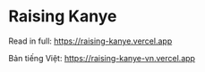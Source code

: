 # Raising Kanye

Read in full: https://raising-kanye.vercel.app

Bản tiếng Việt: https://raising-kanye-vn.vercel.app
